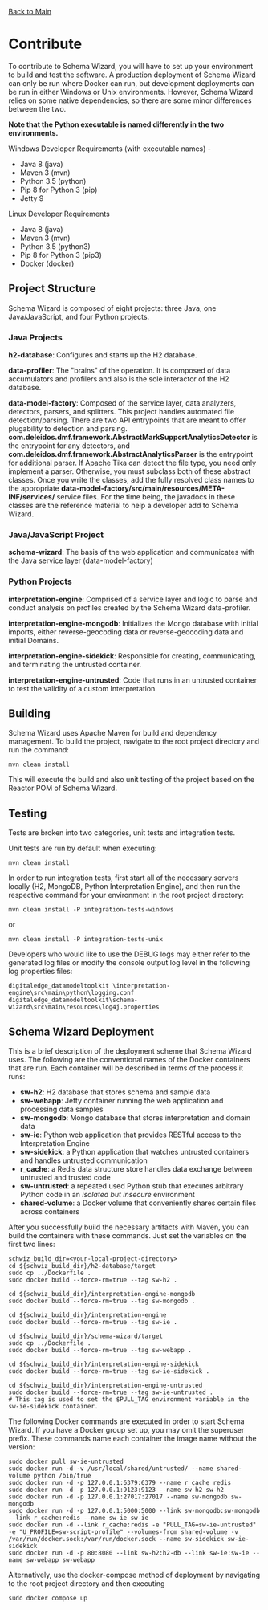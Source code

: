 [Back to Main](https://github.com/deleidos/de-schema-wizard/#schema-wizard)

# Contribute
To contribute to Schema Wizard, you will have to set up your environment to build and test the software.  A production deployment of Schema Wizard can only be run where Docker can run, but development deployments can be run in either Windows or Unix environments.  However, Schema Wizard relies on some native dependencies, so there are some minor differences between the two.

**Note that the Python executable is named differently in the two environments.**

Windows Developer Requirements (with executable names) -
* Java 8 (java)
* Maven 3 (mvn)
* Python 3.5 (python)
* Pip 8 for Python 3 (pip)
* Jetty 9
               
Linux Developer Requirements
* Java 8 (java)
* Maven 3 (mvn)
* Python 3.5 (python3)
* Pip 8 for Python 3 (pip3)
* Docker (docker)

## Project Structure
Schema Wizard is composed of eight projects: three Java, one Java/JavaScript, and four Python projects. 

### Java Projects
**h2-database**: Configures and starts up the H2 database.


**data-profiler**: The "brains" of the operation. It is composed of data accumulators and profilers and also is the sole interactor of the H2 database.


**data-model-factory**: Composed of the service layer, data analyzers, detectors, parsers, and splitters.  This project handles automated file detection/parsing.  There are two API entrypoints that are meant to offer plugability to detection and parsing.  **com.deleidos.dmf.framework.AbstractMarkSupportAnalyticsDetector** is the entrypoint for any detectors, and **com.deleidos.dmf.framework.AbstractAnalyticsParser** is the entrypoint for additional parser.  If Apache Tika can detect the file type, you need only implement a parser.  Otherwise, you must subclass both of these abstract classes.  Once you write the classes, add the fully resolved class names to the appropriate **data-model-factory/src/main/resources/META-INF/services/** service files.  For the time being, the javadocs in these classes are the reference material to help a developer add to Schema Wizard.


### Java/JavaScript Project
**schema-wizard**: The basis of the web application and communicates with the Java service layer (data-model-factory)


### Python Projects
**interpretation-engine**: Comprised of a service layer and logic to parse and conduct analysis on profiles created by the Schema Wizard data-profiler.


**interpretation-engine-mongodb**: Initializes the Mongo database with initial imports, either reverse-geocoding data or reverse-geocoding data and initial Domains.


**interpretation-engine-sidekick**: Responsible for creating, communicating, and terminating the untrusted container.


**interpretation-engine-untrusted**: Code that runs in an untrusted container to test the validity of a custom Interpretation.


## Building
Schema Wizard uses Apache Maven for build and dependency management. To build the project, navigate to the root project directory and run the command:
               
    mvn clean install
               
This will execute the build and also unit testing of the project based on the Reactor POM of Schema Wizard.

## Testing
Tests are broken into two categories, unit tests and integration tests.

Unit tests are run by default when executing:

    mvn clean install

In order to run integration tests, first start all of the necessary servers locally (H2, MongoDB, Python Interpretation Engine), and then run the respective command for your environment in the root project directory:

    mvn clean install -P integration-tests-windows
	
or
	
    mvn clean install -P integration-tests-unix
	
Developers who would like to use the DEBUG logs may either refer to the generated log files or modify the console output log level in the following log properties files:

	digitaledge_datamodeltoolkit \interpretation-engine\src\main\python\logging.conf
	digitaledge_datamodeltoolkit\schema-wizard\src\main\resources\log4j.properties

## Schema Wizard Deployment

This is a brief description of the deployment scheme that Schema Wizard uses.  The following are the conventional names of the Docker containers that are run.  Each container will be described in terms of the process it runs:
* **sw-h2**: H2 database that stores schema and sample data
* **sw-webapp**: Jetty container running the web application and processing data samples
* **sw-mongodb**: Mongo database that stores interpretation and domain data 
* **sw-ie**: Python web application that provides RESTful access to the Interpretation Engine
* **sw-sidekick**: a Python application that watches untrusted containers and handles untrusted communication
* **r_cache**: a Redis data structure store handles data exchange between untrusted and trusted code
* **sw-untrusted**: a repeated used Python stub that executes arbitrary Python code in an *isolated but insecure* environment
* **shared-volume**: a Docker volume that conveniently shares certain files across containers

After you successfully build the necessary artifacts with Maven, you can build the containers with these commands.  Just set the variables on the first two lines:

	schwiz_build_dir=<your-local-project-directory>
	cd ${schwiz_build_dir}/h2-database/target
    sudo cp ../Dockerfile .
    sudo docker build --force-rm=true --tag sw-h2 .
            
    cd ${schwiz_build_dir}/interpretation-engine-mongodb
    sudo docker build --force-rm=true --tag sw-mongodb .
            
    cd ${schwiz_build_dir}/interpretation-engine
    sudo docker build --force-rm=true --tag sw-ie .
            
    cd ${schwiz_build_dir}/schema-wizard/target
    sudo cp ../Dockerfile .
    sudo docker build --force-rm=true --tag sw-webapp .
            
    cd ${schwiz_build_dir}/interpretation-engine-sidekick
    sudo docker build --force-rm=true --tag sw-ie-sidekick .
            
    cd ${schwiz_build_dir}/interpretation-engine-untrusted
    sudo docker build --force-rm=true --tag sw-ie-untrusted .
    # This tag is used to set the $PULL_TAG environment variable in the sw-ie-sidekick container.

The following Docker commands are executed in order to start Schema Wizard.  If you have a Docker group set up, you may omit the superuser prefix.  These commands name each container the image name without the version:

    sudo docker pull sw-ie-untrusted
    sudo docker run -d -v /usr/local/shared/untrusted/ --name shared-volume python /bin/true
    sudo docker run -d -p 127.0.0.1:6379:6379 --name r_cache redis
    sudo docker run -d -p 127.0.0.1:9123:9123 --name sw-h2 sw-h2
    sudo docker run -d -p 127.0.0.1:27017:27017 --name sw-mongodb sw-mongodb
    sudo docker run -d -p 127.0.0.1:5000:5000 --link sw-mongodb:sw-mongodb --link r_cache:redis --name sw-ie sw-ie
    sudo docker run -d --link r_cache:redis -e "PULL_TAG=sw-ie-untrusted" -e "U_PROFILE=sw-script-profile" --volumes-from shared-volume -v /var/run/docker.sock:/var/run/docker.sock --name sw-sidekick sw-ie-sidekick
    sudo docker run -d -p 80:8080 --link sw-h2:h2-db --link sw-ie:sw-ie --name sw-webapp sw-webapp
               
Alternatively, use the docker-compose method of deployment by navigating to the root project directory and then executing

    sudo docker compose up
               
[//]: # (Links)

